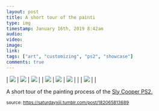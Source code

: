 ```yaml
---
layout: post
title: A short tour of the painti
type: img
timestamp: January 16th, 2019 8:42am
audio: 
video: 
image: 
link: 
tags: ["art", "customizing", "ps2", "showcase"]
comments: true
---
```


| <img src="https://saturdayxiii.github.io/media/182065813689_0.jpg"/> | <img src="https://saturdayxiii.github.io/media/182065813689_1.jpg"/> | <img src="https://saturdayxiii.github.io/media/182065813689_2.jpg"/> |
| <img src="https://saturdayxiii.github.io/media/182065813689_3.jpg"/> | <img src="https://saturdayxiii.github.io/media/182065813689_4.jpg"/> | <img src="https://saturdayxiii.github.io/media/182065813689_5.jpg"/> |
|  | <img src="https://saturdayxiii.github.io/media/182065813689_6.jpg"/> |  |

A short tour of the painting process of the <a href="http://heavyhanded.ca/post/181056446837/ps2-case-mod-artwork-of-sly-cooper-templated" target="_blank">Sly Cooper PS2.</a>
 
  
<small>source: https://saturdayxiii.tumblr.com/post/182065813689</small>